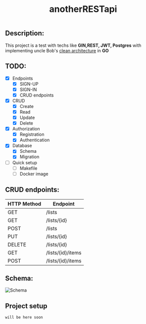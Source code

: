 <h1 align="center">anotherRESTapi</h1>

<img src="https://img.shields.io/badge/made%20by-POMBNK-blue.svg"  alt="">


## Description:
This project is a test with techs like **GIN,REST, JWT, Postgres** with implementing uncle Bob's [clean architecture](https://blog.cleancoder.com/uncle-bob/2012/08/13/the-clean-architecture.html) in **GO**

## TODO:
- [X] Endpoints
    - [X] SIGN-UP
    - [X] SIGN-IN
    - [X] CRUD endpoints
- [X] CRUD
    - [X] Create
    - [X] Read
    - [X] Update
    - [X] Delete
- [X] Authorization
    - [X] Registration
    - [X] Authentication
- [X] Database
    - [X] Schema
    - [X] Migration
- [ ] Quick setup
    - [ ] Makefile
    - [ ] Docker image

## CRUD endpoints:

| HTTP Method | Endpoint          |
|-------------|-------------------|
| GET         | /lists            |
| GET         | /lists/{id}       |
| POST        | /lists            |
| PUT         | /lists/{id}       |
| DELETE      | /lists/{id}       |
| GET         | /lists/{id}/items |
| POST        | /lists/{id}/items |

## Schema:
![Schema](https://i.imgur.com/K0s9V7T.png "Schema")

## Project setup
```
will be here soon
```
